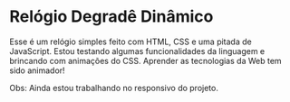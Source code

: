 # Relógio Degradê Dinâmico
Esse é um relógio simples feito com HTML, CSS e uma pitada de JavaScript. Estou testando algumas funcionalidades da linguagem e brincando com animações do CSS. Aprender as tecnologias da Web tem sido animador!

Obs: Ainda estou trabalhando no responsivo do projeto.
